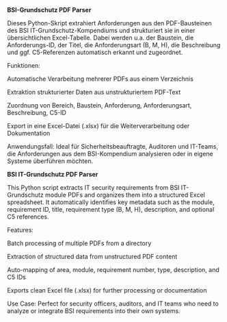 **BSI-Grundschutz PDF Parser**

Dieses Python-Skript extrahiert Anforderungen aus den PDF-Bausteinen des BSI IT-Grundschutz-Kompendiums und strukturiert sie in einer übersichtlichen Excel-Tabelle. Dabei werden u.a. der Baustein, die Anforderungs-ID, der Titel, die Anforderungsart (B, M, H), die Beschreibung und ggf. C5-Referenzen automatisch erkannt und zugeordnet.

Funktionen:

Automatische Verarbeitung mehrerer PDFs aus einem Verzeichnis

Extraktion strukturierter Daten aus unstrukturiertem PDF-Text

Zuordnung von Bereich, Baustein, Anforderung, Anforderungsart, Beschreibung, C5-ID

Export in eine Excel-Datei (.xlsx) für die Weiterverarbeitung oder Dokumentation

Anwendungsfall:
Ideal für Sicherheitsbeauftragte, Auditoren und IT-Teams, die Anforderungen aus dem BSI-Kompendium analysieren oder in eigene Systeme überführen möchten.

**BSI IT-Grundschutz PDF Parser**

This Python script extracts IT security requirements from BSI IT-Grundschutz module PDFs and organizes them into a structured Excel spreadsheet. It automatically identifies key metadata such as the module, requirement ID, title, requirement type (B, M, H), description, and optional C5 references.

Features:

Batch processing of multiple PDFs from a directory

Extraction of structured data from unstructured PDF content

Auto-mapping of area, module, requirement number, type, description, and C5 IDs

Exports clean Excel file (.xlsx) for further processing or documentation

Use Case:
Perfect for security officers, auditors, and IT teams who need to analyze or integrate BSI requirements into their own systems.

